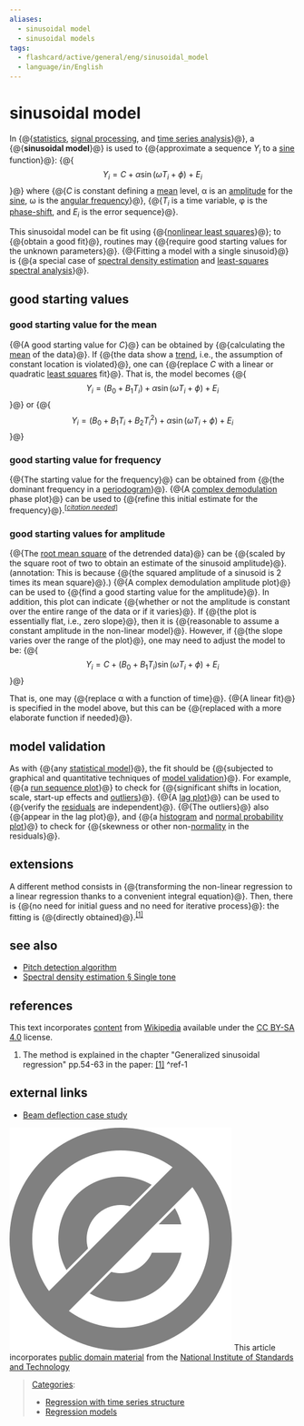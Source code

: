 ```yaml
---
aliases:
  - sinusoidal model
  - sinusoidal models
tags:
  - flashcard/active/general/eng/sinusoidal_model
  - language/in/English
---
```


# sinusoidal model

<!-- | ![](../../archives/Wikimedia%20Commons/Question%20book-new.svg) | This article __needs additional citations for [verification](https://en.wikipedia.org/wiki/Wikipedia:Verifiability)__. Please help [improve this article](https://en.wikipedia.org/wiki/Special:EditPage/Sinusoidal%20model) by [adding citations to reliable sources](https://en.wikipedia.org/wiki/Help:Referencing%20for%20beginners). Unsourced material may be challenged and removed._Find sources:_ ["Sinusoidal model"](https://www.google.com/search?as_eq=wikipedia&q=%22Sinusoidal+model%22) – [news](https://www.google.com/search?tbm=nws&q=%22Sinusoidal+model%22+-wikipedia&tbs=ar:1) __·__ [newspapers](https://www.google.com/search?&q=%22Sinusoidal+model%22&tbs=bkt:s&tbm=bks) __·__ [books](https://www.google.com/search?tbs=bks:1&q=%22Sinusoidal+model%22+-wikipedia) __·__ [scholar](https://scholar.google.com/scholar?q=%22Sinusoidal+model%22) __·__ [JSTOR](https://www.jstor.org/action/doBasicSearch?Query=%22Sinusoidal+model%22&acc=on&wc=on) _\(February 2008\)__\([Learn how and when to remove this message](https://en.wikipedia.org/wiki/Help:Maintenance%20template%20removal)\)_ | -->

In {@{[statistics](statistics.md), [signal processing](signal%20processing.md), and [time series analysis](time%20series%20analysis.md)}@}, a {@{__sinusoidal model__}@} is used to {@{approximate a sequence _Y<sub>i</sub>_ to a [sine](sine.md) function}@}: {@{$$Y_{i}=C+\alpha \sin(\omega T_{i}+\phi )+E_{i}$$}@} where {@{_C_ is constant defining a [mean](mean.md) level, α is an [amplitude](amplitude.md) for the [sine](sine.md), ω is the [angular frequency](angular%20frequency.md)}@}, {@{_T<sub>i</sub>_ is a time variable, φ is the [phase-shift](phase-shift.md#phase%20shift), and _E<sub>i</sub>_ is the error sequence}@}. <!--SR:!2026-05-23,253,330!2025-09-22,67,310!2026-06-07,265,330!2026-06-17,273,330!2025-10-08,29,290-->

This sinusoidal model can be fit using {@{[nonlinear least squares](nonlinear%20least%20squares.md)}@}; to {@{obtain a good fit}@}, routines may {@{require good starting values for the unknown parameters}@}. {@{Fitting a model with a single sinusoid}@} is {@{a special case of [spectral density estimation](spectral%20density%20estimation.md) and [least-squares spectral analysis](least-squares%20spectral%20analysis.md)}@}. <!--SR:!2026-06-07,264,330!2026-04-27,232,330!2026-05-07,241,330!2026-06-04,263,330!2025-09-19,64,310-->

## good starting values

### good starting value for the mean

{@{A good starting value for _C_}@} can be obtained by {@{calculating the [mean](mean.md) of the data}@}. If {@{the data show a [trend](trend%20estimation.md), i.e., the assumption of constant location is violated}@}, one can {@{replace _C_ with a linear or quadratic [least squares](least%20squares.md) fit}@}. That is, the model becomes {@{$$Y_{i}=(B_{0}+B_{1}T_{i})+\alpha \sin( \omega T_{i}+\phi )+E_{i}$$}@} or {@{$$Y_{i}=(B_{0}+B_{1}T_{i}+B_{2}T_{i}^{2})+\alpha \sin( \omega T_{i}+\phi )+E_{i}$$}@} <!--SR:!2026-01-16,151,310!2026-05-17,249,330!2026-05-06,240,330!2025-09-20,65,310!2026-05-30,259,330!2026-06-03,262,330-->

### good starting value for frequency

{@{The starting value for the frequency}@} can be obtained from {@{the dominant frequency in a [periodogram](periodogram.md)}@}. {@{A [complex demodulation](complex%20demodulation.md) phase plot}@} can be used to {@{refine this initial estimate for the frequency}@}.<sup>\[_[citation needed](https://en.wikipedia.org/wiki/Wikipedia:Citation%20needed)_\]</sup> <!--SR:!2026-06-06,264,330!2026-05-21,252,330!2026-05-18,250,330!2025-09-22,67,310-->

### good starting values for amplitude

{@{The [root mean square](root%20mean%20square.md) of the detrended data}@} can be {@{scaled by the square root of two to obtain an estimate of the sinusoid amplitude}@}. \(annotation: This is because {@{the squared amplitude of a sinusoid is 2 times its mean square}@}.\) {@{A complex demodulation amplitude plot}@} can be used to {@{find a good starting value for the amplitude}@}. In addition, this plot can indicate {@{whether or not the amplitude is constant over the entire range of the data or if it varies}@}. If {@{the plot is essentially flat, i.e., zero slope}@}, then it is {@{reasonable to assume a constant amplitude in the non-linear model}@}. However, if {@{the slope varies over the range of the plot}@}, one may need to adjust the model to be: {@{$$Y_{i}=C+(B_{0}+B_{1}T_{i})\sin( \omega T_{i}+\phi )+E_{i}$$}@} <!--SR:!2025-09-21,66,310!2026-05-13,246,330!2026-05-22,253,330!2026-05-16,248,330!2026-06-05,263,330!2026-06-16,272,330!2026-05-12,245,330!2026-06-12,269,330!2026-05-02,237,330!2025-11-06,84,365-->

That is, one may {@{replace α with a function of time}@}. {@{A linear fit}@} is specified in the model above, but this can be {@{replaced with a more elaborate function if needed}@}. <!--SR:!2026-04-26,231,330!2026-06-16,272,330!2025-09-19,64,310-->

## model validation

As with {@{any [statistical model](statistical%20model.md)}@}, the fit should be {@{subjected to graphical and quantitative techniques of [model validation](model%20validation.md)}@}. For example, {@{a [run sequence plot](run%20sequence%20plot.md)}@} to check for {@{significant shifts in location, scale, start-up effects and [outliers](outliers.md)}@}. {@{A [lag plot](lag%20plot.md)}@} can be used to {@{verify the [residuals](errors%20and%20residuals%20in%20statistics.md) are independent}@}. {@{The outliers}@} also {@{appear in the lag plot}@}, and {@{a [histogram](histogram.md) and [normal probability plot](normal%20probability%20plot.md)}@} to check for {@{skewness or other non-[normality](normal%20distribution.md) in the residuals}@}. <!--SR:!2025-09-21,66,310!2025-09-18,63,310!2026-04-28,233,330!2026-05-23,254,330!2025-09-20,65,310!2026-06-11,268,330!2026-05-26,255,330!2026-05-24,254,330!2026-05-19,251,330!2026-06-18,274,330-->

## extensions

A different method consists in {@{transforming the non-linear regression to a linear regression thanks to a convenient integral equation}@}. Then, there is {@{no need for initial guess and no need for iterative process}@}: the fitting is {@{directly obtained}@}.<sup>[\[1\]](#^ref-1)</sup> <!--SR:!2026-05-04,238,330!2025-09-18,63,310!2026-05-22,252,330-->

## see also

- [Pitch detection algorithm](pitch%20detection%20algorithm.md)
- [Spectral density estimation § Single tone](spectral%20density%20estimation.md#single%20tone)

## references

This text incorporates [content](https://en.wikipedia.org/wiki/sinusoidal_model) from [Wikipedia](Wikipedia.md) available under the [CC BY-SA 4.0](https://creativecommons.org/licenses/by-sa/4.0/) license.

1. The method is explained in the chapter "Generalized sinusoidal regression" pp.54-63 in the paper: [\[1\]](https://fr.scribd.com/doc/14674814/Regressions-et-equations-integrales) <a id="^ref-1"></a>^ref-1

## external links

- [Beam deflection case study](http://www.itl.nist.gov/div898/handbook/eda/section4/eda425.htm)

![Public Domain](../../archives/Wikimedia%20Commons/PD-icon.svg) This article incorporates [public domain material](Copyright%20status%20of%20works%20by%20the%20federal%20government%20of%20the%20United%20States.md) from the [National Institute of Standards and Technology](https://www.nist.gov/)

> [Categories](https://en.wikipedia.org/wiki/Help:Category):
>
> - [Regression with time series structure](https://en.wikipedia.org/wiki/Category:Regression%20with%20time%20series%20structure)
> - [Regression models](https://en.wikipedia.org/wiki/Category:Regression%20models)
